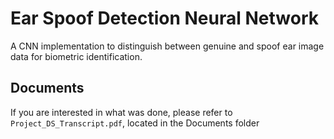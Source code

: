# Ear Spoof Detection Neural Network
A CNN implementation to distinguish between genuine and spoof ear image data for biometric identification.

## Documents
If you are interested in what was done, please refer to `Project_DS_Transcript.pdf`, located in the Documents folder
